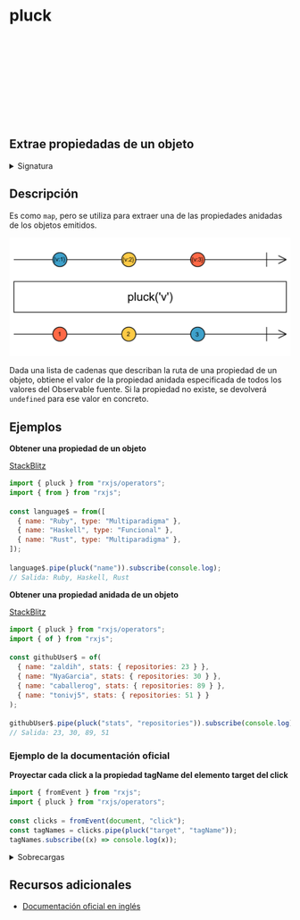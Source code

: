 <div class="page-heading">

# pluck

<a target="_blank" href="https://github.com/ReactiveX/rxjs/blob/master/src/internal/operators/pluck.ts">
<svg>
  <use xlink:href="/assets/icons/github.svg#github"></use>
</svg>
</a>
</div>

<h2 class="subtitle"> Extrae propiedadas de un objeto
</h2>

<details>
<summary>Signatura</summary>

### Firma

`pluck<T, R>(...properties: string[]): OperatorFunction<T, R>`

### Parámetros

<table>
<tr><td>properties</td><td>Las propiedades anidadas que obtener de cada elemento de la fuente (un objeto).</td></tr>
</table>

### Retorna

`OperatorFunction<T, R>`: Un nuevo Observable de propiedades de los valores de la fuente.

</details>

## Descripción

Es como `map`, pero se utiliza para extraer una de las propiedades anidadas de los objetos emitidos.

<img src="assets/images/marble-diagrams/transformation/pluck.png" alt="Diagrama de canicas del operador pluck">

Dada una lista de cadenas que describan la ruta de una propiedad de un objeto, obtiene el valor de la propiedad anidada especificada de todos los valores del Observable fuente. Si la propiedad no existe, se devolverá `undefined` para ese valor en concreto.

## Ejemplos

**Obtener una propiedad de un objeto**

<a target="_blank" href="https://stackblitz.com/edit/rxjs-pluck-2?file=index.ts">StackBlitz</a>

```javascript
import { pluck } from "rxjs/operators";
import { from } from "rxjs";

const language$ = from([
  { name: "Ruby", type: "Multiparadigma" },
  { name: "Haskell", type: "Funcional" },
  { name: "Rust", type: "Multiparadigma" },
]);

language$.pipe(pluck("name")).subscribe(console.log);
// Salida: Ruby, Haskell, Rust
```

**Obtener una propiedad anidada de un objeto**

<a target="_blank" href="https://stackblitz.com/edit/rxjs-pluck-3?file=index.ts">StackBlitz</a>

```javascript
import { pluck } from "rxjs/operators";
import { of } from "rxjs";

const githubUser$ = of(
  { name: "zaldih", stats: { repositories: 23 } },
  { name: "NyaGarcia", stats: { repositories: 30 } },
  { name: "caballerog", stats: { repositories: 89 } },
  { name: "tonivj5", stats: { repositories: 51 } }
);

githubUser$.pipe(pluck("stats", "repositories")).subscribe(console.log);
// Salida: 23, 30, 89, 51
```

### Ejemplo de la documentación oficial

**Proyectar cada click a la propiedad tagName del elemento target del click**

```javascript
import { fromEvent } from "rxjs";
import { pluck } from "rxjs/operators";

const clicks = fromEvent(document, "click");
const tagNames = clicks.pipe(pluck("target", "tagName"));
tagNames.subscribe((x) => console.log(x));
```

<details>
<summary>Sobrecargas</summary>
<div class="overload-container">

<div class="overload-section">

### Firma

`pluck(k1: K1): OperatorFunction<T, T[K1]>`

### Parámetros

<table>
<tr><td>k1</td><td>Tipo: <code>K1</code>.</td></tr>
</table>

### Retorna

`OperatorFunction<T, T[K1]>`

</div>

<div class="overload-section">

### Firma

`pluck(k1: K1, k2: K2): OperatorFunction<T, T[K1][k2]>`

### Parámetros

<table>
<tr><td>k1</td><td>Tipo: <code>K1</code>.</td></tr>
<tr><td>k2</td><td>Tipo: <code>K2</code>.</td></tr>
</table>

### Retorna

`OperatorFunction<T, T[K1][k2]>`

</div>

<div class="overload-section">

### Firma

`pluck(k1: K1, k2: K2, k3: K3): OperatorFunction<T, T[K1][k2][K3]>`

### Parámetros

<table>
<tr><td>k1</td><td>Tipo: <code>K1</code>.</td></tr>
<tr><td>k2</td><td>Tipo: <code>K2</code>.</td></tr>
<tr><td>k3</td><td>Tipo: <code>K3</code>.</td></tr>
</table>

### Retorna

`OperatorFunction<T, T[K1][k2][K3]>`

</div>

<div class="overload-section">

### Firma

`pluck(k1: K1, k2: K2, k3: K3, k4: K4): OperatorFunction<T, T[K1][k2][K3][k4]>`

### Parámetros

<table>
<tr><td>k1</td><td>Tipo: <code>K1</code>.</td></tr>
<tr><td>k2</td><td>Tipo: <code>K2</code>.</td></tr>
<tr><td>k3</td><td>Tipo: <code>K3</code>.</td></tr>
<tr><td>k4</td><td>Tipo: <code>K4</code>.</td></tr>
</table>

### Retorna

`OperatorFunction<T, T[K1][k2][K3][k4]>`

</div>

<div class="overload-section">

### Firma

`pluck(k1: K1, k2: K2, k3: K3, k4: K4, k5: K5): OperatorFunction<T, T[K1][k2][K3][k4][K5]>`

### Parámetros

<table>
<tr><td>k1</td><td>Tipo: <code>K1</code>.</td></tr>
<tr><td>k2</td><td>Tipo: <code>K2</code>.</td></tr>
<tr><td>k3</td><td>Tipo: <code>K3</code>.</td></tr>
<tr><td>k4</td><td>Tipo: <code>K4</code>.</td></tr>
<tr><td>k5</td><td>Tipo: <code>K5</code>.</td></tr>
</table>

### Retorna

`OperatorFunction<T, T[K1][k2][K3][k4][K5]>`

</div>

<div class="overload-section">

### Firma

`pluck(k1: K1, k2: K2, k3: K3, k4: K4, k5: K5, k6: K6): OperatorFunction<T, T[K1][k2][K3][k4][K5][k6]>`

### Parámetros

<table>
<tr><td>k1</td><td>Tipo: <code>K1</code>.</td></tr>
<tr><td>k2</td><td>Tipo: <code>K2</code>.</td></tr>
<tr><td>k3</td><td>Tipo: <code>K3</code>.</td></tr>
<tr><td>k4</td><td>Tipo: <code>K4</code>.</td></tr>
<tr><td>k5</td><td>Tipo: <code>K5</code>.</td></tr>
<tr><td>k6</td><td>Tipo: <code>K6</code>.</td></tr>
</table>

### Retorna

`OperatorFunction<T, T[K1][k2][K3][k4][K5][k6]>`

</div>

<div class="overload-section">

### Firma

`pluck(...properties: string[]): OperatorFunction<T, R>`

### Parámetros

<table>
<tr><td>properties</td><td>Tipo: <code>string[]</code>.</td></tr>
</table>

### Retorna

`OperatorFunction<T, R>`

</div>

</div>
</details>

## Recursos adicionales

- [Documentación oficial en inglés](https://rxjs-dev.firebaseapp.com/api/operators/pluck)
